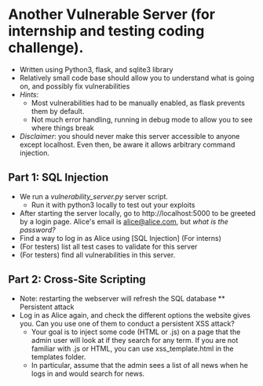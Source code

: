 # Another Vulnerable Server (for internship and testing coding challenge).
- Written using Python3, flask, and sqlite3 library
- Relatively small code base should allow you to understand what is going on, and possibly fix vulnerabilities
- *Hints*: 
  - Most vulnerabilities had to be manually enabled, as flask prevents them by default.
  - Not much error handling, running in debug mode to allow you to see where things break
- *Disclaimer*: you should never make this server accessible to anyone except localhost. Even then, be aware it allows arbitrary command injection.

## Part 1: SQL Injection
- We run a *vulnerability_server.py* server script. 
  - Run it with python3 locally to test out your exploits
- After starting the server locally, go to http://localhost:5000 to be greeted by a login page. Alice's email is alice@alice.com, but *what is the password?*
- Find a way to log in as Alice using [SQL Injection] (For interns) 
- (For testers) list all test cases to validate for this server 
- (For testers) find all vulnerabilities in this server.

## Part 2: Cross-Site Scripting
- Note: restarting the webserver will refresh the SQL database
** Persistent attack
- Log in as Alice again, and check the different options the website gives you. Can you use one of them to conduct a persistent XSS attack?
  - Your goal is to inject some code (HTML or .js) on a page that the admin user will look at if they search for any term. If you are not familiar with .js or HTML, you can use xss_template.html in the templates folder. 
  - In particular, assume that the admin sees a list of all news when he logs in and would search for news.
